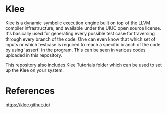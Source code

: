 # Klee
Klee is a dynamic symbolic execution engine built on top of the LLVM compiler infrastructure, and available under the UIUC open source license. It's basically used for generating every possible test case for traversing through every branch of the code. One can even know that which set of inputs or which testcase is required to reach a specific branch of the code by using 'assert' in the program. This can be seen in various codes uploaded in this repository.

This repository also includes Klee Tutorials folder which can be used to set up the Klee on your system. 

# References
https://klee.github.io/
